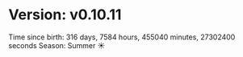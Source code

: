 # Version: v0.10.11
Time since birth: 316 days, 7584 hours, 455040 minutes, 27302400 seconds
Season: Summer ☀️

